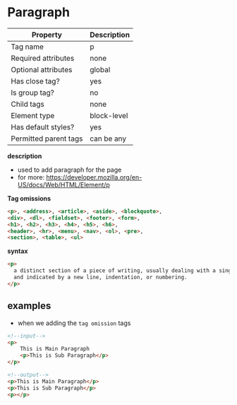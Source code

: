 # Paragraph

| Property              | Description |
| --------------------- | ----------- |
| Tag name              | p           |
| Required attributes   | none        |
| Optional attributes   | global      |
| Has close tag?        | yes         |
| Is group tag?         | no          |
| Child tags            | none        |
| Element type          | block-level |
| Has default styles?   | yes         |
| Permitted parent tags | can be any  |

**description**

- used to add paragraph for the page
- for more: https://developer.mozilla.org/en-US/docs/Web/HTML/Element/p

**Tag omissions**

```html
<p>, <address>, <article>, <aside>, <blockquote>,
<div>, <dl>, <fieldset>, <footer>, <form>,
<h1>, <h2>, <h3>, <h4>, <h5>, <h6>,
<header>, <hr>, <menu>, <nav>, <ol>, <pre>,
<section>, <table>, <ul>
```

**syntax**

```html
<p>
  a distinct section of a piece of writing, usually dealing with a single theme
  and indicated by a new line, indentation, or numbering.
</p>
```

## examples

- when we adding the `tag omission` tags

```html
<!--input-->
<p>
    This is Main Paragraph
    <p>This is Sub Paragraph</p>
</p>

<!--output-->
<p>This is Main Paragraph</p>
<p>This is Sub Paragraph</p>
<p></p>
```
